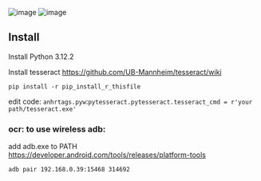 ![image](https://github.com/forxxin/Arknights_recruitment_tag/assets/165651451/d48e148c-3a14-491c-ae74-3eed0b0e807a)
![image](https://github.com/forxxin/Arknights_recruitment_tag/assets/165651451/bf5a0ba2-b996-4c69-bfc7-7d3bb2da287c)


## Install
Install Python 3.12.2

Install tesseract https://github.com/UB-Mannheim/tesseract/wiki

```pip install -r pip_install_r_thisfile```

edit code:   ```anhrtags.pyw```:```pytesseract.pytesseract.tesseract_cmd = r'your path/tesseract.exe'```


### ocr: to use wireless adb:
  add adb.exe to PATH https://developer.android.com/tools/releases/platform-tools
  
  ```adb pair 192.168.0.39:15468 314692```
  

